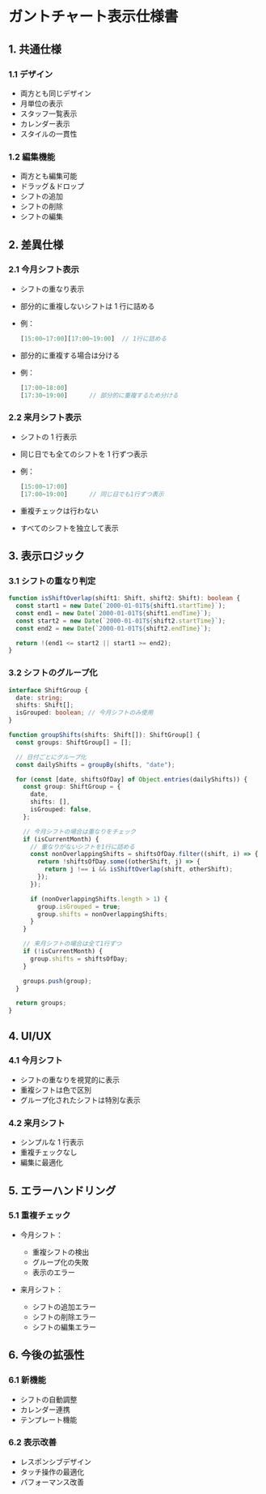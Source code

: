 # ガントチャート表示仕様書

## 1. 共通仕様

### 1.1 デザイン

- 両方とも同じデザイン
- 月単位の表示
- スタッフ一覧表示
- カレンダー表示
- スタイルの一貫性

### 1.2 編集機能

- 両方とも編集可能
- ドラッグ＆ドロップ
- シフトの追加
- シフトの削除
- シフトの編集

## 2. 差異仕様

### 2.1 今月シフト表示

- シフトの重なり表示
- 部分的に重複しないシフトは 1 行に詰める
- 例：

  ```ts
  [15:00~17:00][17:00~19:00]  // 1行に詰める
  ```

- 部分的に重複する場合は分ける
- 例：

  ```ts
  [17:00~18:00]
  [17:30~19:00]      // 部分的に重複するため分ける
  ```

### 2.2 来月シフト表示

- シフトの 1 行表示
- 同じ日でも全てのシフトを 1 行ずつ表示
- 例：

  ```ts
  [15:00~17:00]
  [17:00~19:00]      // 同じ日でも1行ずつ表示
  ```

- 重複チェックは行わない
- すべてのシフトを独立して表示

## 3. 表示ロジック

### 3.1 シフトの重なり判定

```typescript
function isShiftOverlap(shift1: Shift, shift2: Shift): boolean {
  const start1 = new Date(`2000-01-01T${shift1.startTime}`);
  const end1 = new Date(`2000-01-01T${shift1.endTime}`);
  const start2 = new Date(`2000-01-01T${shift2.startTime}`);
  const end2 = new Date(`2000-01-01T${shift2.endTime}`);

  return !(end1 <= start2 || start1 >= end2);
}
```

### 3.2 シフトのグループ化

```typescript
interface ShiftGroup {
  date: string;
  shifts: Shift[];
  isGrouped: boolean; // 今月シフトのみ使用
}

function groupShifts(shifts: Shift[]): ShiftGroup[] {
  const groups: ShiftGroup[] = [];

  // 日付ごとにグループ化
  const dailyShifts = groupBy(shifts, "date");

  for (const [date, shiftsOfDay] of Object.entries(dailyShifts)) {
    const group: ShiftGroup = {
      date,
      shifts: [],
      isGrouped: false,
    };

    // 今月シフトの場合は重なりをチェック
    if (isCurrentMonth) {
      // 重なりがないシフトを1行に詰める
      const nonOverlappingShifts = shiftsOfDay.filter((shift, i) => {
        return !shiftsOfDay.some((otherShift, j) => {
          return j !== i && isShiftOverlap(shift, otherShift);
        });
      });

      if (nonOverlappingShifts.length > 1) {
        group.isGrouped = true;
        group.shifts = nonOverlappingShifts;
      }
    }

    // 来月シフトの場合は全て1行ずつ
    if (!isCurrentMonth) {
      group.shifts = shiftsOfDay;
    }

    groups.push(group);
  }

  return groups;
}
```

## 4. UI/UX

### 4.1 今月シフト

- シフトの重なりを視覚的に表示
- 重複シフトは色で区別
- グループ化されたシフトは特別な表示

### 4.2 来月シフト

- シンプルな 1 行表示
- 重複チェックなし
- 編集に最適化

## 5. エラーハンドリング

### 5.1 重複チェック

- 今月シフト：

  - 重複シフトの検出
  - グループ化の失敗
  - 表示のエラー

- 来月シフト：
  - シフトの追加エラー
  - シフトの削除エラー
  - シフトの編集エラー

## 6. 今後の拡張性

### 6.1 新機能

- シフトの自動調整
- カレンダー連携
- テンプレート機能

### 6.2 表示改善

- レスポンシブデザイン
- タッチ操作の最適化
- パフォーマンス改善
